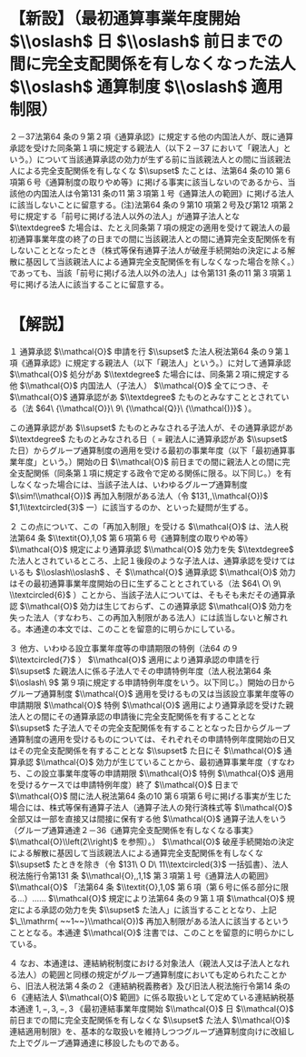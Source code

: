 # 【新設】（最初通算事業年度開始 $\\oslash$ 日 $\\oslash$ 前日までの間に完全支配関係を有しなくなった法人 $\\oslash$ 通算制度 $\\oslash$ 適用制限）

２－37法第64 条の９第２項《通算承認》に規定する他の内国法人が、既に通算承認を受けた同条第１項に規定する親法人（以下２－37 において「親法人」という。）について当該通算承認の効力が生ずる前に当該親法人との間に当該親法人による完全支配関係を有しなくな $\\supset$ たことは、法第64 条の10 第６項第６号《通算制度の取りやめ等》に掲げる事実に該当しないのであるから、当該他の内国法人は令第131 条の11 第３項第１号《通算法人の範囲》に掲げる法人に該当しないことに留意する。(注)法第64 条の９第10 項第２号及び第12 項第２号に規定する「前号に掲げる法人以外の法人」が通算子法人とな $\\textdegree$ た場合は、たとえ同条第７項の規定の適用を受けて親法人の最初通算事業年度の終了の日までの間に当該親法人との間に通算完全支配関係を有しないこととなったとき（株式等保有通算子法人が破産手続開始の決定による解散に基因して当該親法人による通算完全支配関係を有しなくなった場合を除く｡）であっても、当該「前号に掲げる法人以外の法人」は令第131 条の11 第３項第１号に掲げる法人に該当することに留意する。

# 【解説】

１ 通算承認 $\\mathcal{O}$ 申請を行 $\\supset$ た法人税法第64 条の９第１項《通算承認》に規定する親法人（以下「親法人」という。）に対して通算承認 $\\mathcal{O}$ 処分があ $\\textdegree$ た場合には、同条第２項に規定する他 $\\mathcal{O}$ 内国法人（子法人） $\\mathcal{O}$ 全てにつき、そ $\\mathcal{O}$ 通算承認があ $\\textdegree$ たものとみなすこととされている（法 $64\ {\\mathcal{O}}\ 9\ {\\mathcal{Q}}\ {\\mathcal{)}}$ ）。

この通算承認があ $\\supset$ たものとみなされる子法人が、その通算承認があ $\\textdegree$ たものとみなされる日（ $=$ 親法人に通算承認があ $\\supset$ た日）からグループ通算制度の適用を受ける最初の事業年度（以下「最初通算事業年度」という。）開始の日 $\\mathcal{O}$ 前日までの間に親法人との間に完全支配関係（同条第１項に規定する政令で定める関係に限る。以下同じ。）を有しなくなった場合には、当該子法人は、いわゆるグループ通算制度 $\\sim!\\mathcal{O})$ 再加入制限がある法人（令 $131,,\\mathcal{O})$ $1,1\\textcircled{3}$ 一）に該当するのか、といった疑問が生ずる。

２ この点について、この「再加入制限」を受ける $\\mathcal{O}$ は、法人税法第64 条 $\\textit{O},1,0$ 第６項第６号《通算制度の取りやめ等》 $\\mathcal{O}$ 規定により通算承認 $\\mathcal{O}$ 効力を失 $\\textdegree$ た法人とされているところ、上記１後段のような子法人は、通算承認を受けてはいるも $\\oslash\\oslash$ 、そ $\\mathcal{O}$ 通算承認 $\\mathcal{O}$ 効力はその最初通算事業年度開始の日に生ずることとされている（法 $64\ O\ 9\ \\textcircled{6}$ ）ことから、当該子法人については、そもそも未だその通算承認 $\\mathcal{O}$ 効力は生じておらず、この通算承認 $\\mathcal{O}$ 効力を失った法人（すなわち、この再加入制限がある法人）には該当しないと解される。本通達の本文では、このことを留意的に明らかにしている。

３ 他方、いわゆる設立事業年度等の申請期限の特例（法64 の９ $\\textcircled{7}$ ） $\\mathcal{O}$ 適用により通算承認の申請を行 $\\supset$ た親法人に係る子法人でその申請特例年度（法人税法第64 条 $\\oslash\ 9$ 第９項に規定する申請特例年度をいう。以下同じ。）開始の日からグループ通算制度 $\\mathcal{O}$ 適用を受けるもの又は当該設立事業年度等の申請期限 $\\mathcal{O}$ 特例 $\\mathcal{O}$ 適用により通算承認を受けた親法人との間にその通算承認の申請後に完全支配関係を有することとな $\\supset$ た子法人でその完全支配関係を有することとなった日からグループ通算制度の適用を受けるものについては、それぞれその申請特例年度開始の日又はその完全支配関係を有することとな $\\supset$ た日にそ $\\mathcal{O}$ 通算承認 $\\mathcal{O}$ 効力が生じていることから、最初通算事業年度（すなわち、この設立事業年度等の申請期限 $\\mathcal{O}$ 特例 $\\mathcal{O}$ 適用を受けるケースでは申請特例年度）終了 $\\mathcal{O}$ 日まで $\\mathcal{O}$ 間に法人税法第64 条の10 第６項第６号に掲げる事実が生じた場合には、株式等保有通算子法人（通算子法人の発行済株式等 $\\mathcal{O}$ 全部又は一部を直接又は間接に保有する他 $\\mathcal{O}$ 通算子法人をいう（グループ通算通達２－36《通算完全支配関係を有しなくなる事実》 $\\mathcal{O}\\left(2\\right)$ を参照）。） $\\mathcal{O}$ 破産手続開始の決定による解散に基因して当該親法人による通算完全支配関係を有しなくな $\\supset$ たときを除き（令 $131\ O D\ 11\\textcircled{3}$ 一括弧書）、法人税法施行令第131 条 $\\mathcal{O},,1,1$ 第３項第１号《通算法人の範囲》 $\\mathcal{O}$ 「法第64 条 $\\textit{O},1,0$ 第６項（第６号に係る部分に限る…）…… $\\mathcal{O}$ 規定により法第64 条の９第１項 $\\mathcal{O}$ 規定による承認の効力を失 $\\supset$ た法人」に該当することとなり、上記 $\_\\mathrm{ ~~1~~}\\mathcal{O})$ 再加入制限がある法人に該当するということとなる。本通達 $\\mathcal{O}$ 注書では、このことを留意的に明らかにしている。

４ なお、本通達は、連結納税制度における対象法人（親法人又は子法人となれる法人）の範囲と同様の規定がグループ通算制度においても定められたことから、旧法人税法第４条の２《連結納税義務者》及び旧法人税法施行令第14 条の６《連結法人 $\\mathcal{O}$ 範囲》に係る取扱いとして定めている連結納税基本通達 $1,-,3,-,3$ 《最初連結事業年度開始 $\\mathcal{O}$ 日 $\\mathcal{O}$ 前日までの間に完全支配関係を有しなくな $\\supset$ た法人 $\\mathcal{O}$ 連結適用制限》を、基本的な取扱いを維持しつつグループ通算制度向けに改組した上でグループ通算通達に移設したものである。